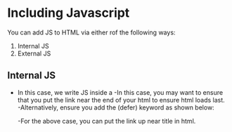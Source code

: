 # Including Javascript
You can add JS to HTML via either rof the following ways:
1. Internal JS
2. External JS

## Internal JS
- In this case, we write JS inside a <script> tag in html.
## External JS
-This stores JS in a separate  -js file. The file is later linked to HTMLusing teh <script> tags with a src attribute.
eg. <script src" app.js"> </script>
-In this case, you may want to ensure that you put the link near the end of your html to ensure html loads last.
-Alternatively, ensure you add the (defer) keyword as shown below:
<script defer src" app.js"> </script>
-For the above case, you can put the link up near title in html.